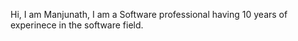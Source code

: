 Hi, I am Manjunath, I am a Software professional having 10 years of experinece in the software field.

